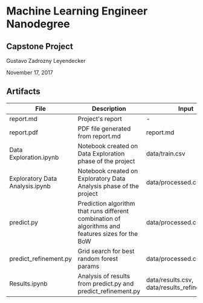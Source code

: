 # Machine Learning Engineer Nanodegree
## Capstone Project
Gustavo Zadrozny Leyendecker

November 17, 2017

## Artifacts

|File|Description|Input|Output|
|-|-|-|-|
|report.md|Project's report|-|-|
|report.pdf|PDF file generated from report.md|report.md|-|
|Data Exploration.ipynb|Notebook created on Data Exploration phase of the project|data/train.csv|data/processed.csv|
|Exploratory Data Analysis.ipynb|Notebook created on Exploratory Data Analysis phase of the project|data/processed.csv|-|
|predict.py|Prediction algorithm that runs different combination of algorithms and features sizes for the BoW|data/processed.csv|data/results.csv|
|predict_refinement.py|Grid search for best random forest params|data/processed.csv|data/results_refinement.csv|
|Results.ipynb|Analysis of results from predict.py and predict_refinement.py|data/results.csv, data/results_refinement.csv|-|
